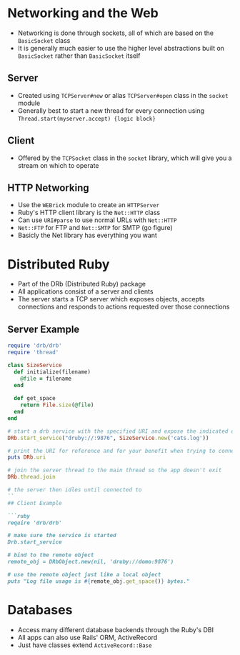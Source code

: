 # Networking and the Web
- Networking is done through sockets, all of which are based on the `BasicSocket` class
- It is generally much easier to use the higher level abstractions built on `BasicSocket` rather than `BasicSocket` itself
## Server
- Created using `TCPServer#new` or alias `TCPServer#open` class in the `socket` module
- Generally best to start a new thread for every connection using `Thread.start(myserver.accept) {logic block}`
## Client
- Offered by the `TCPSocket` class in the `socket` library, which will give you a stream on which to operate
## HTTP Networking
- Use the `WEBrick` module to create an `HTTPServer`
- Ruby's HTTP client library is the `Net::HTTP` class
- Can use `URI#parse` to use normal URLs with `Net::HTTP`
- `Net::FTP` for FTP and `Net::SMTP` for SMTP (go figure)
- Basicly the Net library has everything you want
# Distributed Ruby
- Part of the DRb (Distributed Ruby) package
- All applications consist of a server and clients
- The server starts a TCP server which exposes objects, accepts connections and responds to actions requested over those connections
## Server Example
```ruby
require 'drb/drb'
require 'thread'

class SizeService
  def initialize(filename)
    @file = filename
  end
  
  def get_space
    return File.size(@file)
  end
end

# start a drb service with the specified URI and expose the indicated object
DRb.start_service("druby://:9876", SizeService.new('cats.log'))

# print the URI for reference and for your benefit when trying to connect
puts DRb.uri

# join the server thread to the main thread so the app doesn't exit
DRb.thread.join

# the server then idles until connected to
``
## Client Example

```ruby
require 'drb/drb'

# make sure the service is started
Drb.start_service

# bind to the remote object
remote_obj = DRbObject.new(nil, 'druby://domo:9876')

# use the remote object just like a local object
puts "Log file usage is #{remote_obj.get_space()} bytes."
```
# Databases
- Access many different database backends through the Ruby's DBI
- All apps can also use Rails' ORM, ActiveRecord
- Just have classes extend `ActiveRecord::Base`
